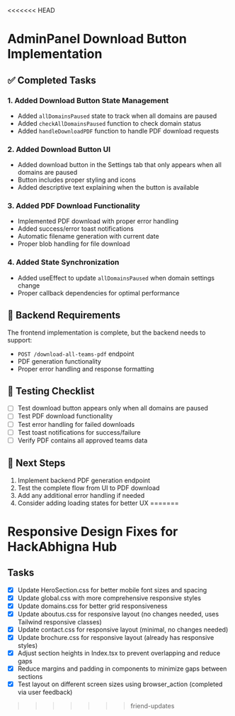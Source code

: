<<<<<<< HEAD
# AdminPanel Download Button Implementation

## ✅ Completed Tasks

### 1. Added Download Button State Management

- Added `allDomainsPaused` state to track when all domains are paused
- Added `checkAllDomainsPaused` function to check domain status
- Added `handleDownloadPDF` function to handle PDF download requests

### 2. Added Download Button UI

- Added download button in the Settings tab that only appears when all domains are paused
- Button includes proper styling and icons
- Added descriptive text explaining when the button is available

### 3. Added PDF Download Functionality

- Implemented PDF download with proper error handling
- Added success/error toast notifications
- Automatic filename generation with current date
- Proper blob handling for file download

### 4. Added State Synchronization

- Added useEffect to update `allDomainsPaused` when domain settings change
- Proper callback dependencies for optimal performance

## 🔧 Backend Requirements

The frontend implementation is complete, but the backend needs to support:

- `POST /download-all-teams-pdf` endpoint
- PDF generation functionality
- Proper error handling and response formatting

## 🧪 Testing Checklist

- [ ] Test download button appears only when all domains are paused
- [ ] Test PDF download functionality
- [ ] Test error handling for failed downloads
- [ ] Test toast notifications for success/failure
- [ ] Verify PDF contains all approved teams data

## 📝 Next Steps

1. Implement backend PDF generation endpoint
2. Test the complete flow from UI to PDF download
3. Add any additional error handling if needed
4. Consider adding loading states for better UX
=======

# Responsive Design Fixes for HackAbhigna Hub

## Tasks
- [x] Update HeroSection.css for better mobile font sizes and spacing
- [x] Update global.css with more comprehensive responsive styles
- [x] Update domains.css for better grid responsiveness
- [x] Update aboutus.css for responsive layout (no changes needed, uses Tailwind responsive classes)
- [x] Update contact.css for responsive layout (minimal, no changes needed)
- [x] Update brochure.css for responsive layout (already has responsive styles)
- [x] Adjust section heights in Index.tsx to prevent overlapping and reduce gaps
- [x] Reduce margins and padding in components to minimize gaps between sections
- [x] Test layout on different screen sizes using browser_action (completed via user feedback)
>>>>>>> friend-updates
